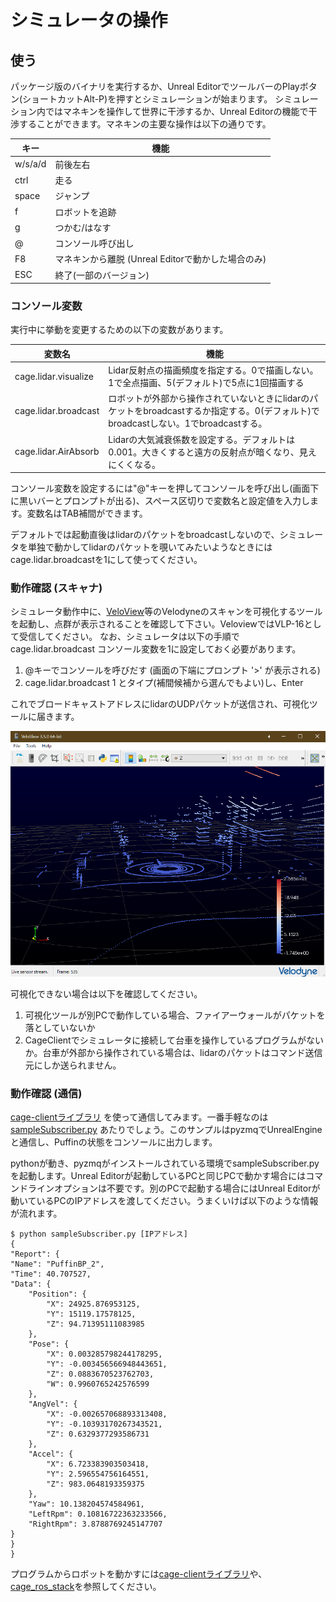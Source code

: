 # シミュレータの操作

## 使う

パッケージ版のバイナリを実行するか、Unreal EditorでツールバーのPlayボタン(ショートカットAlt-P)を押すとシミュレーションが始まります。
シミュレーション内ではマネキンを操作して世界に干渉するか、Unreal Editorの機能で干渉することができます。マネキンの主要な操作は以下の通りです。

|キー|機能|
----|----
|w/s/a/d|前後左右|
|ctrl|走る|
|space|ジャンプ|
|f|ロボットを追跡|
|g|つかむ/はなす|
|@|コンソール呼び出し|
|F8|マネキンから離脱 (Unreal Editorで動かした場合のみ)|
|ESC|終了(一部のバージョン)|

### コンソール変数

実行中に挙動を変更するための以下の変数があります。

|変数名|機能|
----|----
|cage.lidar.visualize|Lidar反射点の描画頻度を指定する。0で描画しない。1で全点描画、5(デフォルト)で5点に1回描画する|
|cage.lidar.broadcast|ロボットが外部から操作されていないときにlidarのパケットをbroadcastするか指定する。0(デフォルト)でbroadcastしない。1でbroadcastする。|
|cage.lidar.AirAbsorb|Lidarの大気減衰係数を設定する。デフォルトは0.001。大きくすると遠方の反射点が暗くなり、見えにくくなる。|

コンソール変数を設定するには"@"キーを押してコンソールを呼び出し(画面下に黒いバーとプロンプトが出る)、スペース区切りで変数名と設定値を入力します。変数名はTAB補間ができます。

デフォルトでは起動直後はlidarのパケットをbroadcastしないので、シミュレータを単独で動かしてlidarのパケットを覗いてみたいようなときには cage.lidar.broadcastを1にして使ってください。

### 動作確認 (スキャナ)

シミュレータ動作中に、[VeloView](https://www.paraview.org/veloview/)等のVelodyneのスキャンを可視化するツールを起動し、点群が表示されることを確認して下さい。VeloviewではVLP-16として受信してください。
なお、シミュレータは以下の手順で cage.lidar.broadcast コンソール変数を1に設定しておく必要があります。

1. @キーでコンソールを呼びだす (画面の下端にプロンプト '>' が表示される)
2. cage.lidar.broadcast 1 とタイプ(補間候補から選んでもよい)し、Enter

これでブロードキャストアドレスにlidarのUDPパケットが送信され、可視化ツールに届きます。

![VeloView](VeloView.png)

可視化できない場合は以下を確認してください。

1. 可視化ツールが別PCで動作している場合、ファイアーウォールがパケットを落としていないか
2. CageClientでシミュレータに接続して台車を操作しているプログラムがないか。台車が外部から操作されている場合は、lidarのパケットはコマンド送信元にしか送られません。


### 動作確認 (通信)

[cage-clientライブラリ](https://github.com/furo-org/CageClient) を使って通信してみます。一番手軽なのは [sampleSubscriber.py](https://github.com/furo-org/CageClient/blob/master/sampleSubscriber.py) あたりでしょう。このサンプルはpyzmqでUnrealEngineと通信し、Puffinの状態をコンソールに出力します。

pythonが動き、pyzmqがインストールされている環境でsampleSubscriber.pyを起動します。Unreal Editorが起動しているPCと同じPCで動かす場合にはコマンドラインオプションは不要です。別のPCで起動する場合にはUnreal Editorが動いているPCのIPアドレスを渡してください。うまくいけば以下のような情報が流れます。

```
$ python sampleSubscriber.py [IPアドレス]
{
"Report": {
"Name": "PuffinBP_2",
"Time": 40.707527,
"Data": {
    "Position": {
        "X": 24925.876953125,
        "Y": 15119.17578125,
        "Z": 94.71395111083985
    },
    "Pose": {
        "X": 0.003285798244178295,
        "Y": -0.003456566948443651,
        "Z": 0.0883670523762703,
        "W": 0.9960765242576599
    },
    "AngVel": {
        "X": -0.002657068893313408,
        "Y": -0.10393170267343521,
        "Z": 0.6329377293586731
    },
    "Accel": {
        "X": 6.723383903503418,
        "Y": 2.596554756164551,
        "Z": 983.0648193359375
    },
    "Yaw": 10.138204574584961,
    "LeftRpm": 0.10816722363233566,
    "RightRpm": 3.8788769245147707
}
}
}
```

プログラムからロボットを動かすには[cage-clientライブラリ](https://github.com/furo-org/CageClient)や、[cage_ros_stack](https://github.com/furo-org/cage_ros_stack)を参照してください。
